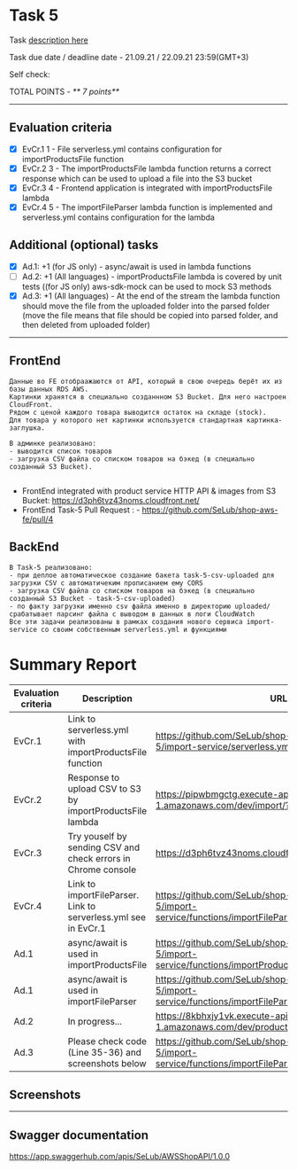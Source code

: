 # __Task 5__

Task [description here](https://github.com/EPAM-JS-Competency-center/cloud-development-course-initial/blob/main/task5-import-to-s3/task.md)

Task due date / deadline date - 21.09.21 / 22.09.21 23:59(GMT+3)

Self check:
 
 TOTAL POINTS - _** 7 points**_
 
-----------
## __Evaluation criteria__

- [x] EvCr.1 1 - File serverless.yml contains configuration for importProductsFile function
- [x] EvCr.2 3 - The importProductsFile lambda function returns a correct response which can be used to upload a file into the S3 bucket
- [x] EvCr.3 4 - Frontend application is integrated with importProductsFile lambda
- [x] EvCr.4 5 - The importFileParser lambda function is implemented and serverless.yml contains configuration for the lambda

## __Additional (optional) tasks__

- [x] Ad.1: +1 (for JS only) - async/await is used in lambda functions
- [ ] Ad.2: +1 (All languages) - importProductsFile lambda is covered by unit tests ((for JS only) aws-sdk-mock can be used to mock S3 methods
- [x] Ad.3: +1 (All languages) - At the end of the stream the lambda function should move the file from the uploaded folder into the parsed folder (move the file means that file should be copied into parsed folder, and then deleted from uploaded folder)
------------
## __FrontEnd__

```
Данные во FE отобраажаются от API, который в свою очередь берёт их из базы данных RDS AWS.
Картинки хранятся в специально созданнном S3 Bucket. Для него настроен CloudFront.
Рядом с ценой каждого товара выводится остаток на складе (stock).
Для товара у которого нет картинки используется стандартная картинка-заглушка.

В админке реализовано: 
- выводится список товаров
- загрузка CSV файла со списком товаров на бэкед (в специально созданный S3 Bucket).


```

* FrontEnd integrated with product service HTTP API & images from S3 Bucket: https://d3ph6tvz43noms.cloudfront.net/ 
* FrontEnd Task-5 Pull Request : - https://github.com/SeLub/shop-aws-fe/pull/4

## __BackEnd__

```
В Task-5 реализовано: 
- при деплое автоматическое создание бакета task-5-csv-uploaded для загрузки CSV с автоматичеким прописанием ему CORS
- загрузка CSV файла со списком товаров на бэкед (в специально созданный S3 Bucket - task-5-csv-uploaded)
- по факту загрузки именно csv файла именно в директорию uploaded/ срабатывает парсинг файла с выводом в данных в логи CloudWatch
Все эти задачи реализованы в рамках создания нового сервиса import-service со своим собственным serverless.yml и функциями

```

# __Summary Report__
Evaluation criteria   | Description | URL 
-------|--------------|-----
EvCr.1 | Link to serverless.yml with importProductsFile function   | https://github.com/SeLub/shop-aws-be/blob/task-5/import-service/serverless.yml
EvCr.2 | Response to upload CSV to S3 by importProductsFile lambda | https://pipwbmgctg.execute-api.eu-central-1.amazonaws.com/dev/import/?name=products.csv
EvCr.3 | Try youself by sending CSV and check errors in Chrome console | https://d3ph6tvz43noms.cloudfront.net/admin/products
EvCr.4 | Link to importFileParser. Link to serverless.yml see in EvCr.1 | https://github.com/SeLub/shop-aws-be/blob/task-5/import-service/functions/importFileParser/importFileParser.js
Ad.1 | async/await is used in importProductsFile | https://github.com/SeLub/shop-aws-be/blob/task-5/import-service/functions/importProductsFile/importProductsFile.js
Ad.1 | async/await is used in importFileParser | https://github.com/SeLub/shop-aws-be/blob/task-5/import-service/functions/importFileParser/importFileParser.js
Ad.2 | In progress... | https://8kbhxjy1vk.execute-api.eu-central-1.amazonaws.com/dev/products/777
Ad.3 | Please check code (Line 35-36) and screenshots below | https://github.com/SeLub/shop-aws-be/blob/task-5/import-service/functions/importFileParser/importFileParser.js

## Screenshots 

------------

## __Swagger documentation__

https://app.swaggerhub.com/apis/SeLub/AWSShopAPI/1.0.0